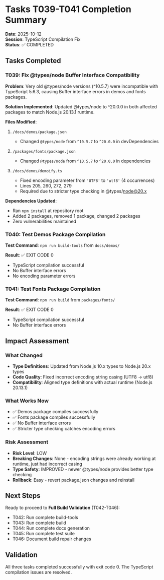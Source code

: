 # Tasks T039-T041 Completion Summary

**Date**: 2025-10-12  
**Session**: TypeScript Compilation Fix  
**Status**: ✅ COMPLETED

## Tasks Completed

### T039: Fix @types/node Buffer Interface Compatibility

**Problem**: Very old @types/node versions (^10.5.7) were incompatible with TypeScript 5.6.3, causing Buffer interface errors in demos and fonts packages.

**Solution Implemented**: Updated @types/node to ^20.0.0 in both affected packages to match Node.js 20.13.1 runtime.

**Files Modified**:
1. `/docs/demos/package.json`
   - Changed `@types/node` from `^10.5.7` to `^20.0.0` in devDependencies

2. `/packages/fonts/package.json`
   - Changed `@types/node` from `^10.5.7` to `^20.0.0` in dependencies

3. `/docs/demos/demoify.ts`
   - Fixed encoding parameter from `'UTF8'` to `'utf8'` (4 occurrences)
   - Lines 205, 260, 272, 279
   - Required due to stricter type checking in @types/node@20.x

**Dependencies Updated**:
- Ran `npm install` at repository root
- Added 2 packages, removed 1 package, changed 2 packages
- Zero vulnerabilities maintained

### T040: Test Demos Package Compilation

**Test Command**: `npm run build-tools` from `docs/demos/`

**Result**: ✅ EXIT CODE 0
- TypeScript compilation successful
- No Buffer interface errors
- No encoding parameter errors

### T041: Test Fonts Package Compilation

**Test Command**: `npm run build` from `packages/fonts/`

**Result**: ✅ EXIT CODE 0
- TypeScript compilation successful
- No Buffer interface errors

## Impact Assessment

### What Changed
- **Type Definitions**: Updated from Node.js 10.x types to Node.js 20.x types
- **Code Quality**: Fixed incorrect encoding string casing (UTF8 → utf8)
- **Compatibility**: Aligned type definitions with actual runtime (Node.js 20.13.1)

### What Works Now
- ✅ Demos package compiles successfully
- ✅ Fonts package compiles successfully
- ✅ No Buffer interface errors
- ✅ Stricter type checking catches encoding errors

### Risk Assessment
- **Risk Level**: LOW
- **Breaking Changes**: None - encoding strings were already working at runtime, just had incorrect casing
- **Type Safety**: IMPROVED - newer @types/node provides better type checking
- **Rollback**: Easy - revert package.json changes and reinstall

## Next Steps

Ready to proceed to **Full Build Validation** (T042-T046):
- T042: Run complete build-tools
- T043: Run complete build
- T044: Run complete docs generation
- T045: Run complete test suite
- T046: Document build repair changes

## Validation

All three tasks completed successfully with exit code 0. The TypeScript compilation issues are resolved.
